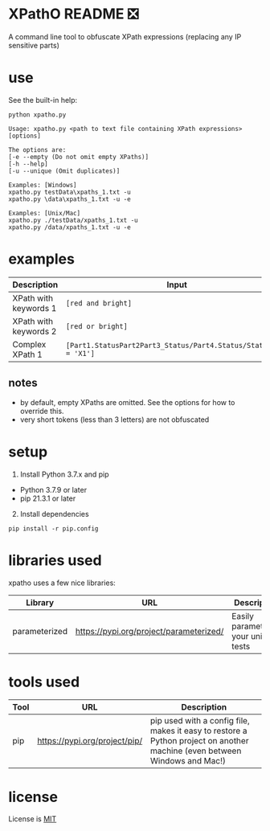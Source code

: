 # XPathO README :negative_squared_cross_mark:

A command line tool to obfuscate XPath expressions (replacing any IP sensitive parts)

# use

See the built-in help:

```
python xpatho.py
```

```
Usage: xpatho.py <path to text file containing XPath expressions> [options]

The options are:
[-e --empty (Do not omit empty XPaths)]
[-h --help]
[-u --unique (Omit duplicates)]

Examples: [Windows]
xpatho.py testData\xpaths_1.txt -u
xpatho.py \data\xpaths_1.txt -u -e

Examples: [Unix/Mac]
xpatho.py ./testData/xpaths_1.txt -u
xpatho.py /data/xpaths_1.txt -u -e
```

# examples

| Description | Input | Obfuscated Output |
|---|---|---|
| XPath with keywords 1 | `[red and bright]` | `[token_10001 and token_10000]` |
| XPath with keywords 2 | `[red or bright]` | `[token_10001 or token_10000]` |
| Complex XPath 1 | `[Part1.StatusPart2Part3_Status/Part4.Status/StatusCode = 'X1']` | `[token_10000.token_10004/token_10001.token_10002/token_10003 = 'X1']` |

## notes

- by default, empty XPaths are omitted. See the options for how to override this.
- very short tokens (less than 3 letters) are not obfuscated

# setup

1. Install Python 3.7.x and pip

- Python 3.7.9 or later
- pip 21.3.1 or later

2. Install dependencies

```
pip install -r pip.config
```

# libraries used

xpatho uses a few nice libraries:

| Library       | URL                                             | Description                                              |
| ------------- | ----------------------------------------------- | -------------------------------------------------------- |
| parameterized | https://pypi.org/project/parameterized/         | Easily parameterize your unit tests                      |

# tools used

| Tool | URL                           | Description                                                                                                               |
| ---- | ----------------------------- | ------------------------------------------------------------------------------------------------------------------------- |
| pip  | https://pypi.org/project/pip/ | pip used with a config file, makes it easy to restore a Python project on another machine (even between Windows and Mac!) |

# license

License is [MIT](./LICENSE)
